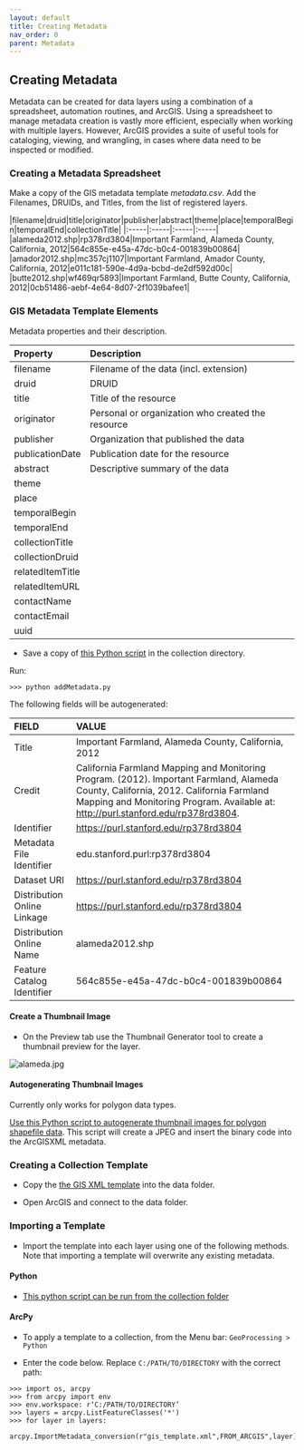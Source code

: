 ```yaml
---
layout: default
title: Creating Metadata
nav_order: 0
parent: Metadata
---
```


## Creating Metadata

Metadata can be created for data layers using a combination of a spreadsheet, automation routines, and ArcGIS. Using a spreadsheet to manage metadata creation is vastly more efficient, especially when working with multiple layers. However, ArcGIS provides a suite of useful tools for cataloging, viewing, and wrangling, in cases where data need to be inspected or modified.

### Creating a Metadata Spreadsheet

Make a copy of the GIS metadata template _metadata.csv_. Add the Filenames, DRUIDs, and Titles, from the list of registered layers.

|filename|druid|title|originator|publisher|abstract|theme|place|temporalBegin|temporalEnd|collectionTitle|
|:-----|:-----|:-----|:-----|
|alameda2012.shp|rp378rd3804|Important Farmland, Alameda County, California, 2012|564c855e-e45a-47dc-b0c4-001839b00864|
|amador2012.shp|mc357cj1107|Important Farmland, Amador County, California, 2012|e011c181-590e-4d9a-bcbd-de2df592d00c|
|butte2012.shp|wf469qr5893|Important Farmland, Butte County, California, 2012|0cb51486-aebf-4e64-8d07-2f1039bafee1|

### GIS Metadata Template Elements

Metadata properties and their description.

|Property|Description|
|:-----|:-----|
|filename|Filename of the data (incl. extension)|
|druid|DRUID|
|title|Title of the resource|
|originator|Personal or organization who created the resource|
|publisher|Organization that published the data|
|publicationDate|Publication date for the resource|
|abstract|Descriptive summary of the data|
|theme||
|place||
|temporalBegin||
|temporalEnd||
|collectionTitle||
|collectionDruid||
|relatedItemTitle||
|relatedItemURL||
|contactName||
|contactEmail||
|uuid||

* Save a copy of [this Python script](https://github.com/kimdurante/metadataWorkflow/blob/master/scripts/addMetadata.py) in the collection directory. 
 
Run:

```>>> python addMetadata.py```

The following fields will be autogenerated:

|FIELD|VALUE|
|:-----|:-----|
|Title|Important Farmland, Alameda County, California, 2012|
|Credit|California Farmland Mapping and Monitoring Program. (2012). Important Farmland, Alameda County, California, 2012. California Farmland Mapping and Monitoring Program. Available at: http://purl.stanford.edu/rp378rd3804.|
|Identifier|https://purl.stanford.edu/rp378rd3804|
|Metadata File Identifier|edu.stanford.purl:rp378rd3804|
|Dataset URI|https://purl.stanford.edu/rp378rd3804|
|Distribution Online Linkage|https://purl.stanford.edu/rp378rd3804|
|Distribution Online Name|alameda2012.shp|
|Feature Catalog Identifier|564c855e-e45a-47dc-b0c4-001839b00864|


#### Create a Thumbnail Image

* On the Preview tab use the Thumbnail Generator tool to create a thumbnail preview for the layer.

![alameda.jpg](https://raw.githubusercontent.com/kimdurante/geospatial-data-management/main/content/img/alameda.jpg)

#### Autogenerating Thumbnail Images

Currently only works for polygon data types.

[Use this Python script to autogenerate thumbnail images for polygon shapefile data](https://raw.githubusercontent.com/kimdurante/metadataWorkflow/master/scripts/createThumbnails.py). This script will create a JPEG and insert the binary code into the ArcGISXML metadata.

### Creating a Collection Template

* Copy the [the GIS XML template](https://raw.githubusercontent.com/kimdurante/metadataWorkflow/master/templates/template.xml) into the data folder.

* Open ArcGIS and connect to the data folder.

### Importing a Template

* Import the template into each layer using one of the following methods. Note that importing a template will overwrite any existing metadata.

#### Python

* [This python script can be run from the collection folder](https://github.com/kimdurante/metadataWorkflow/blob/master/scripts/importTemplate.py)

#### ArcPy

* To apply a template to a collection, from the Menu bar: ```GeoProcessing > Python```

* Enter the code below. Replace ```C:/PATH/TO/DIRECTORY``` with the correct path:

```
>>> import os, arcpy
>>> from arcpy import env
>>> env.workspace: r‘C:/PATH/TO/DIRECTORY’
>>> layers = arcpy.ListFeatureClasses('*')
>>> for layer in layers:
    arcpy.ImportMetadata_conversion(r"gis_template.xml",FROM_ARCGIS",layer)
```
